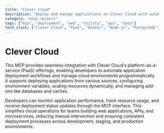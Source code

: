 ```yaml
---
title: "Clever Cloud"
description: "Deploy and manage applications on Clever Cloud with automated scaling, environment configuration, and real-time monitoring."
category: "mcps-servers"
tags: ["mcp", "deployment", "web", "utility", "api", "data"]
tech_stack: ["Clever Cloud", "PaaS", "Docker", "Node.js", "PostgreSQL"]
---
```


# Clever Cloud

This MCP provides seamless integration with Clever Cloud's platform-as-a-service (PaaS) offerings, enabling developers to automate application deployment workflows and manage cloud environments programmatically. It supports deploying applications from various sources, configuring environment variables, scaling resources dynamically, and managing add-ons like databases and caches.

Developers can monitor application performance, track resource usage, and receive deployment status updates through the MCP interface. This simplifies cloud operations for teams building web applications, APIs, and microservices, reducing manual intervention and ensuring consistent deployment processes across development, staging, and production environments.
